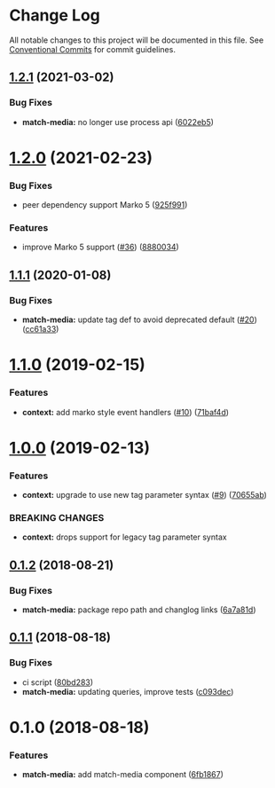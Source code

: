 # Change Log

All notable changes to this project will be documented in this file.
See [Conventional Commits](https://conventionalcommits.org) for commit guidelines.

## [1.2.1](https://github.com/marko-js/tags/compare/@marko-tags/match-media@1.2.0...@marko-tags/match-media@1.2.1) (2021-03-02)


### Bug Fixes

* **match-media:** no longer use process api ([6022eb5](https://github.com/marko-js/tags/commit/6022eb53ca903dd501162df4c1e929fcd4c49a76))





# [1.2.0](https://github.com/marko-js/tags/compare/@marko-tags/match-media@1.1.1...@marko-tags/match-media@1.2.0) (2021-02-23)


### Bug Fixes

* peer dependency support Marko 5 ([925f991](https://github.com/marko-js/tags/commit/925f991fea948b01d696b75e7df5e7b3e8a1159c))


### Features

* improve Marko 5 support ([#36](https://github.com/marko-js/tags/issues/36)) ([8880034](https://github.com/marko-js/tags/commit/88800342922709b88930863a864869c711386c3c))





## [1.1.1](https://github.com/marko-js/tags/compare/@marko-tags/match-media@1.1.0...@marko-tags/match-media@1.1.1) (2020-01-08)


### Bug Fixes

* **match-media:** update tag def to avoid deprecated default ([#20](https://github.com/marko-js/tags/issues/20)) ([cc61a33](https://github.com/marko-js/tags/commit/cc61a332305c56d9cc5e58393e753b0637b8c310))





# [1.1.0](https://github.com/marko-js/tags/compare/@marko-tags/match-media@1.0.0...@marko-tags/match-media@1.1.0) (2019-02-15)


### Features

* **context:** add marko style event handlers ([#10](https://github.com/marko-js/tags/issues/10)) ([71baf4d](https://github.com/marko-js/tags/commit/71baf4d))





# [1.0.0](https://github.com/marko-js/tags/compare/@marko-tags/match-media@0.1.2...@marko-tags/match-media@1.0.0) (2019-02-13)


### Features

* **context:** upgrade to use new tag parameter syntax ([#9](https://github.com/marko-js/tags/issues/9)) ([70655ab](https://github.com/marko-js/tags/commit/70655ab))


### BREAKING CHANGES

* **context:** drops support for legacy tag parameter syntax





<a name="0.1.2"></a>
## [0.1.2](https://github.com/marko-js/tags/compare/@marko-tags/match-media@0.1.1...@marko-tags/match-media@0.1.2) (2018-08-21)


### Bug Fixes

* **match-media:** package repo path and changlog links ([6a7a81d](https://github.com/marko-js/tags/commit/6a7a81d))




<a name="0.1.1"></a>
## [0.1.1](https://github.com/marko-js/tags/compare/@marko-tags/match-media@0.1.0...@marko-tags/match-media@0.1.1) (2018-08-18)


### Bug Fixes

* ci script ([80bd283](https://github.com/marko-js/tags/commit/80bd283))
* **match-media:** updating queries, improve tests ([c093dec](https://github.com/marko-js/tags/commit/c093dec))




<a name="0.1.0"></a>
# 0.1.0 (2018-08-18)


### Features

* **match-media:** add match-media component ([6fb1867](https://github.com/marko-js/tags/commit/6fb1867))
